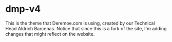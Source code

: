 dmp-v4
======

This is the theme that Deremoe.com is using, created by our Technical Head Aldrich Barcenas.
Notice that since this is a fork of the site, I'm adding changes that might reflect on the website.

